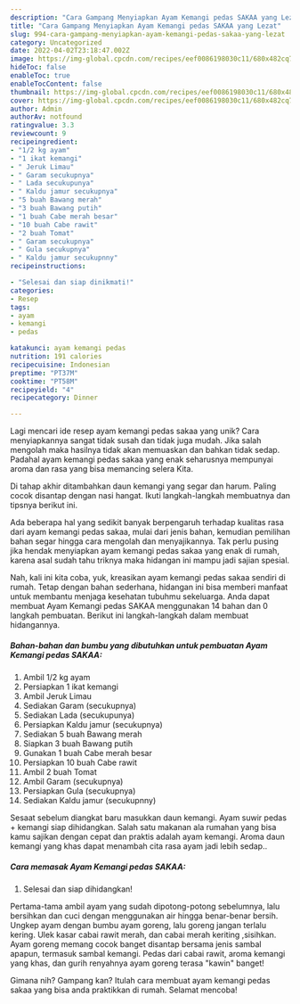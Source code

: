 ```yaml
---
description: "Cara Gampang Menyiapkan Ayam Kemangi pedas SAKAA yang Lezat"
title: "Cara Gampang Menyiapkan Ayam Kemangi pedas SAKAA yang Lezat"
slug: 994-cara-gampang-menyiapkan-ayam-kemangi-pedas-sakaa-yang-lezat
category: Uncategorized
date: 2022-04-02T23:18:47.002Z
image: https://img-global.cpcdn.com/recipes/eef0086198030c11/680x482cq70/ayam-kemangi-pedas-sakaa-foto-resep-utama.jpg
hideToc: false
enableToc: true
enableTocContent: false
thumbnail: https://img-global.cpcdn.com/recipes/eef0086198030c11/680x482cq70/ayam-kemangi-pedas-sakaa-foto-resep-utama.jpg
cover: https://img-global.cpcdn.com/recipes/eef0086198030c11/680x482cq70/ayam-kemangi-pedas-sakaa-foto-resep-utama.jpg
author: Admin
authorAv: notfound
ratingvalue: 3.3
reviewcount: 9
recipeingredient:
- "1/2 kg ayam"
- "1 ikat kemangi"
- " Jeruk Limau"
- " Garam secukupnya"
- " Lada secukupunya"
- " Kaldu jamur secukupnya"
- "5 buah Bawang merah"
- "3 buah Bawang putih"
- "1 buah Cabe merah besar"
- "10 buah Cabe rawit"
- "2 buah Tomat"
- " Garam secukupnya"
- " Gula secukupnya"
- " Kaldu jamur secukupnny"
recipeinstructions:

- "Selesai dan siap dinikmati!"
categories:
- Resep
tags:
- ayam
- kemangi
- pedas

katakunci: ayam kemangi pedas 
nutrition: 191 calories
recipecuisine: Indonesian
preptime: "PT37M"
cooktime: "PT58M"
recipeyield: "4"
recipecategory: Dinner

---
```





Lagi mencari ide resep ayam kemangi pedas sakaa yang unik? Cara menyiapkannya sangat tidak susah dan tidak juga mudah. Jika salah mengolah maka hasilnya tidak akan memuaskan dan bahkan tidak sedap. Padahal ayam kemangi pedas sakaa yang enak seharusnya mempunyai aroma dan rasa yang bisa memancing selera Kita.





Di tahap akhir ditambahkan daun kemangi yang segar dan harum. Paling cocok disantap dengan nasi hangat. Ikuti langkah-langkah membuatnya dan tipsnya berikut ini.

Ada beberapa hal yang sedikit banyak berpengaruh terhadap kualitas rasa dari ayam kemangi pedas sakaa, mulai dari jenis bahan, kemudian pemilihan bahan segar hingga cara mengolah dan menyajikannya. Tak perlu pusing jika hendak menyiapkan ayam kemangi pedas sakaa yang enak di rumah, karena asal sudah tahu triknya maka hidangan ini mampu jadi sajian spesial.






Nah, kali ini kita coba, yuk, kreasikan ayam kemangi pedas sakaa sendiri di rumah. Tetap dengan bahan sederhana, hidangan ini bisa memberi manfaat untuk membantu menjaga kesehatan tubuhmu sekeluarga. Anda dapat membuat Ayam Kemangi pedas SAKAA menggunakan 14 bahan dan 0 langkah pembuatan. Berikut ini langkah-langkah dalam membuat hidangannya.

<!--inarticleads1-->

##### Bahan-bahan dan bumbu yang dibutuhkan untuk pembuatan Ayam Kemangi pedas SAKAA:

1. Ambil 1/2 kg ayam
1. Persiapkan 1 ikat kemangi
1. Ambil  Jeruk Limau
1. Sediakan  Garam (secukupnya)
1. Sediakan  Lada (secukupunya)
1. Persiapkan  Kaldu jamur (secukupnya)
1. Sediakan 5 buah Bawang merah
1. Siapkan 3 buah Bawang putih
1. Gunakan 1 buah Cabe merah besar
1. Persiapkan 10 buah Cabe rawit
1. Ambil 2 buah Tomat
1. Ambil  Garam (secukupnya)
1. Persiapkan  Gula (secukupnya)
1. Sediakan  Kaldu jamur (secukupnny)


Sesaat sebelum diangkat baru masukkan daun kemangi. Ayam suwir pedas + kemangi siap dihidangkan. Salah satu makanan ala rumahan yang bisa kamu sajikan dengan cepat dan praktis adalah ayam kemangi. Aroma daun kemangi yang khas dapat menambah cita rasa ayam jadi lebih sedap.. 

<!--inarticleads2-->

##### Cara memasak Ayam Kemangi pedas SAKAA:


1. Selesai dan siap dihidangkan!

Pertama-tama ambil ayam yang sudah dipotong-potong sebelumnya, lalu bersihkan dan cuci dengan menggunakan air hingga benar-benar bersih. Ungkep ayam dengan bumbu ayam goreng, lalu goreng jangan terlalu kering. Ulek kasar cabai rawit merah, dan cabai merah keriting ,sisihkan. Ayam goreng memang cocok banget disantap bersama jenis sambal apapun, termasuk sambal kemangi. Pedas dari cabai rawit, aroma kemangi yang khas, dan gurih renyahnya ayam goreng terasa &#34;kawin&#34; banget! 

Gimana nih? Gampang kan? Itulah cara membuat ayam kemangi pedas sakaa yang bisa anda praktikkan di rumah. Selamat mencoba!
